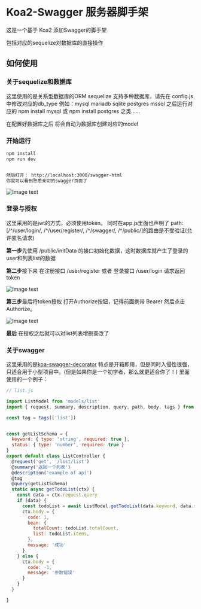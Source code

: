 # Koa2-Swagger 服务器脚手架

这是一个基于 Koa2 添加Swagger的脚手架

包括对应的sequelize对数据库的直接操作


## 如何使用

### 关于sequelize和数据库

这里使用的是关系型数据库的ORM sequelize 
支持多种数据库，请先在 config.js中修改对应的db_type 例如：mysql mariadb sqlite  postgres  mssql
之后运行对应的  npm install mysql 或 npm install postgres 之类……

在配置好数据库之后 将会自动为数据库创建对应的model

### 开始运行
```bash
npm install
npm run dev


然后打开： http://localhost:3000/swagger-html
你就可以看到熟悉亲切的swagger页面了
```
![Image text](https://raw.githubusercontent.com/ZhouShangLun/koa2-swagger/main/images/swagger.jpg)

### 登录与授权

这里采用的是jwt的方式，必须使用token。
同时在app.js里面也声明了 path: [/^\/user\/login/, /^\/user\/register/, /^\/swagger/, /^\/public/]的路由是不受验证(允许匿名请求)

**第一步**先使用  /public/initData 的接口初始化数据，这时数据库就产生了登录的user和列表list的数据

**第二步**接下来 在注册接口 /user/register 或者 登录接口 /user/login 请求返回token


![Image text](https://raw.githubusercontent.com/ZhouShangLun/koa2-swagger/main/images/login.jpg)


**第三步**最后将token授权 打开Authorize按钮，记得前面携带 Bearer  然后点击Authorize。


![Image text](https://raw.githubusercontent.com/ZhouShangLun/koa2-swagger/main/images/authorization.jpg)


**最后** 在授权之后就可以对list列表增删查改了

### 关于swagger

这里采用的是[koa-swagger-decorator](https://github.com/Cody2333/koa-swagger-decorator/blob/master/CONTRIBUTING.md)
特点是开箱即用，但是同时入侵性很强，只适合用于小型项目中。(但是如果你是一个初学者，那么就更适合你了！)
里面使用的一个例子：

```javascript
// list.js

import ListModel from 'models/list'
import { request, summary, description, query, path, body, tags } from 'koa-swagger-decorator'

const tag = tags(['list'])


const getListSchema = {
  keyword: { type: 'string', required: true },
  status: { type: 'number', required: true }
}
export default class ListController {
  @request('get', '/list/list')
  @summary('返回一个列表')
  @description('example of api')
  @tag
  @query(getListSchema)
  static async getTodoList(ctx) {
    const data = ctx.request.query
    if (data) {
      const todoList = await ListModel.getTodoList(data.keyword, data.status)
      ctx.body = {
        code: 1,
        bean: {
          totalCount: todoList.totalCount,
          list: todoList.items,
        },
        message: '成功'
      }
    } else {
      ctx.body = {
        code: -1,
        message: '参数错误'
      }
    }
  }

}
```

